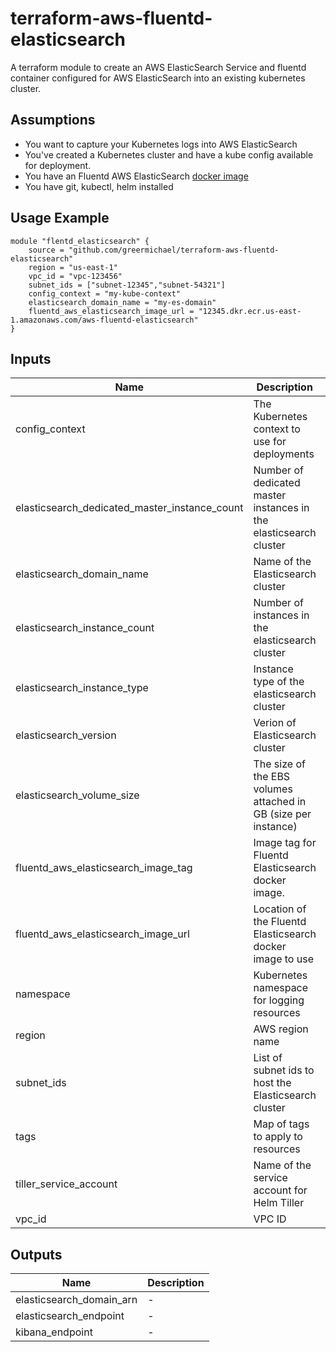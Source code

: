 # terraform-aws-fluentd-elasticsearch

A terraform module to create an AWS ElasticSearch Service and fluentd container configured for AWS ElasticSearch into an existing kubernetes cluster.

## Assumptions
* You want to capture your Kubernetes logs into AWS ElasticSearch
* You've created a Kubernetes cluster and have a kube config available for deployment.
* You have an Fluentd AWS ElasticSearch [docker image](https://github.com/greermichael/fluentd-aws-elasticsearch)
* You have git, kubectl, helm installed

## Usage Example
```hcl
module "flentd_elasticsearch" {
    source = "github.com/greermichael/terraform-aws-fluentd-elasticsearch"
    region = "us-east-1"
    vpc_id = "vpc-123456"
    subnet_ids = ["subnet-12345","subnet-54321"]
    config_context = "my-kube-context"
    elasticsearch_domain_name = "my-es-domain"
    fluentd_aws_elasticsearch_image_url = "12345.dkr.ecr.us-east-1.amazonaws.com/aws-fluentd-elasticsearch"
}
```

## Inputs

| Name | Description | Type | Default | Required |
|------|-------------|:----:|:-----:|:-----:|
| config_context | The Kubernetes context to use for deployments | string | - | yes |
| elasticsearch_dedicated_master_instance_count | Number of dedicated master instances in the elasticsearch cluster | string | `1` | no |
| elasticsearch_domain_name | Name of the Elasticsearch cluster | string | - | yes |
| elasticsearch_instance_count | Number of instances in the elasticsearch cluster | string | `1` | no |
| elasticsearch_instance_type | Instance type of the elasticsearch cluster | string | `m4.large.elasticsearch` | no |
| elasticsearch_version | Verion of Elasticsearch cluster | string | `6.4` | no |
| elasticsearch_volume_size | The size of the EBS volumes attached in GB (size per instance) | string | `10` | no |
| fluentd_aws_elasticsearch_image_tag | Image tag for Fluentd Elasticsearch docker image. | string | `latest` | no |
| fluentd_aws_elasticsearch_image_url | Location of the Fluentd Elasticsearch docker image to use | string | - | yes |
| namespace | Kubernetes namespace for logging resources | string | `logging` | no |
| region | AWS region name | string | - | yes |
| subnet_ids | List of subnet ids to host the Elasticsearch cluster | list | - | yes |
| tags | Map of tags to apply to resources | map | `<map>` | no |
| tiller_service_account | Name of the service account for Helm Tiller | string | `tiller` | no |
| vpc_id | VPC ID | string | - | yes |


## Outputs

| Name | Description |
|------|-------------|
| elasticsearch_domain_arn | - |
| elasticsearch_endpoint | - |
| kibana_endpoint | - |